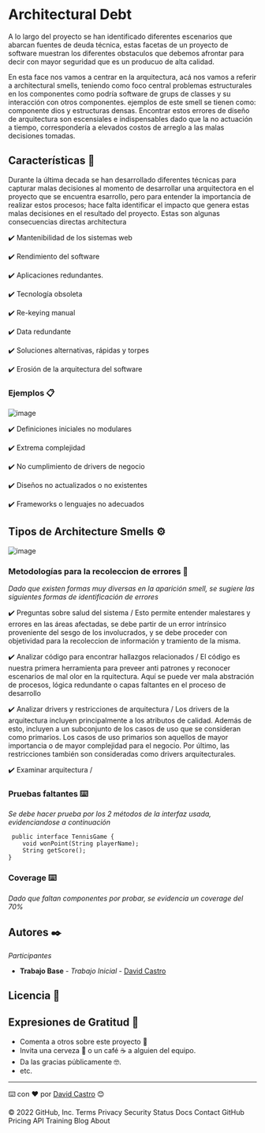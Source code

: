 # Architectural Debt

A lo largo del proyecto se han identificado diferentes escenarios que abarcan fuentes de deuda técnica, estas facetas de un
proyecto de software muestran los diferentes obstaculos que debemos afrontar para decir con mayor seguridad que es un producuo 
de alta calidad.

En esta face nos vamos a centrar en la arquitectura, acá nos vamos a referir a architectural smells, teniendo como foco central
problemas estructurales en los componentes como podría software de grups de classes y su interacción con otros componentes. ejemplos de este smell
se tienen como:  componente dios y estructuras densas. Encontrar estos errores de diseño de arquitectura son escensiales e indispensables
dado que la no actuación a tiempo, correspondería a elevados costos de arreglo a las malas decisiones tomadas.


## Características 📑

Durante la última decada se han desarrollado diferentes técnicas para capturar malas decisiones al momento de desarrollar una arquitectora en el proyecto 
que se encuentra esarrollo, pero para entender la importancia de realizar estos procesos; hace falta identificar el impacto que genera estas malas decisiones 
en el resultado del proyecto. Estas son algunas consecuencias directas architectura

✔️ Mantenibilidad de los sistemas web

✔️ Rendimiento del software

✔️ Aplicaciones redundantes.

✔️ Tecnología obsoleta

✔️ Re-keying manual

✔️ Data redundante

✔️ Soluciones alternativas, rápidas y torpes

✔️ Erosión de la arquitectura del software

### Ejemplos 📋

![image](https://user-images.githubusercontent.com/26014448/161473384-e3045cbb-62b1-4b9b-b475-4960bb5aab38.png)

✔️ Definiciones iniciales no modulares

✔️ Extrema complejidad

✔️ No cumplimiento de drivers de negocio

✔️ Diseños no actualizados o no existentes

✔️ Frameworks o lenguajes no adecuados

 
## Tipos de Architecture Smells ⚙️
![image](https://user-images.githubusercontent.com/26014448/161473794-c854014a-2bd9-4945-9151-5f30dac8142a.png)

### Metodologías para la recoleccion de errores 🔩

_Dado que existen formas muy diversas en la aparición smell, se sugiere las siguientes formas de identificación de errores_

✔️ Preguntas sobre salud del sistema / Esto permite entender malestares y errores en las áreas afectadas, se debe partir de un error intrínsico proveniente del sesgo de 
los involucrados, y se debe proceder con objetividad para la recoleccion de información y tramiento de la misma.

✔️ Analizar código para encontrar hallazgos relacionados / El código es nuestra primera herramienta para preveer anti patrones y reconocer escenarios de mal olor en la rquitectura. 
Aquí se puede ver mala abstración de procesos, lógica redundante o capas faltantes en el proceso de desarrollo

✔️ Analizar drivers y restricciones de arquitectura / Los drivers de la arquitectura incluyen principalmente a los atributos de calidad. Además de esto, incluyen a un 
subconjunto de los casos de uso que se consideran como primarios. Los casos de uso primarios son aquellos de mayor importancia o de mayor complejidad para el negocio. 
Por último, las restricciones también son consideradas como drivers arquitecturales.

✔️ Examinar arquitectura / 


### Pruebas faltantes ⌨️
_Se debe hacer prueba por los 2 métodos de la interfaz usada, evidenciandose a continuación_
```
 public interface TennisGame {
    void wonPoint(String playerName);
    String getScore();
}
```

### Coverage ⌨️
_Dado que faltan componentes por probar, se evidencia un coverage del 70%_

## Autores ✒️

_Participantes_

* **Trabajo Base** - *Trabajo Inicial* - [David Castro](https://github.com/DavidCastro4444)

## Licencia 📄

## Expresiones de Gratitud 🎁

* Comenta a otros sobre este proyecto 📢    
* Invita una cerveza 🍺 o un café ☕ a alguien del equipo. 
* Da las gracias públicamente 🤓.
* etc.



---
⌨️ con ❤️ por [David Castro](https://github.com/DavidCastro4444) 😊



© 2022 GitHub, Inc.
Terms
Privacy
Security
Status
Docs
Contact GitHub
Pricing
API
Training
Blog
About
